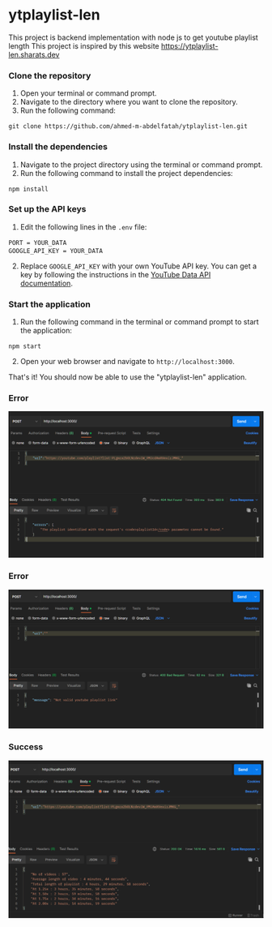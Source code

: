 # ytplaylist-len

This project is backend implementation with node js to get youtube playlist length
This project is inspired by this website https://ytplaylist-len.sharats.dev

### Clone the repository

1. Open your terminal or command prompt.
2. Navigate to the directory where you want to clone the repository.
3. Run the following command:

```
git clone https://github.com/ahmed-m-abdelfatah/ytplaylist-len.git
```

### Install the dependencies

1. Navigate to the project directory using the terminal or command prompt.
2. Run the following command to install the project dependencies:

```
npm install
```

### Set up the API keys

1. Edit the following lines in the `.env` file:

```
PORT = YOUR_DATA
GOOGLE_API_KEY = YOUR_DATA
```

2. Replace `GOOGLE_API_KEY` with your own YouTube API key. You can get a key by following the instructions in the [YouTube Data API documentation](https://developers.google.com/youtube/registering_an_application).

### Start the application

1. Run the following command in the terminal or command prompt to start the application:

```
npm start
```

2. Open your web browser and navigate to `http://localhost:3000`.

That's it! You should now be able to use the "ytplaylist-len" application.

### Error

![img](./screenshots/01.PNG)

### Error

![img](./screenshots/02.PNG)

### Success

![img](./screenshots/03.PNG)
